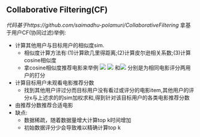## Collaborative Filtering(CF)
*代码基于https://github.com/saimadhu-polamuri/CollaborativeFiltering*
拿基于用户CF(协同过滤)举例:
- 计算其他用户与目标用户的相似度sim.
  - 相似度计算方法有:(1)计算欧几里得距离;(2)计算皮尔逊相关系数;(3)计算cosine相似度
  - 拿cosine相似度推荐电影来举例  <img src="http://latex.codecogs.com/gif.latex?C(x,y)=\frac{\sum x_i y_i}{\sqrt{\sum{x_i^2}}\sqrt{y_i^2}}"/>   <img src="http://latex.codecogs.com/gif.latex?x_i"/>  和<img src="http://latex.codecogs.com/gif.latex?y_i"/> 分别是为相同电影评分两用户的打分
- 计算目标用户未观看电影推荐分数
  - 找到其他用户评过分而目标用户没有看过或评分的电影item,其他用户的评分x与上述求的的sim加权求和,得到针对该目标用户的各类电影推荐分数
- 由推荐分数推荐合适电影
- 缺点:
  - 数据稀疏，随着数据量增大计算top k时间增加
  - 初始数据评分少会导致难以精确计算top k